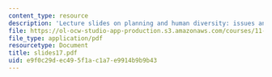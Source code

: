 ```yaml
---
content_type: resource
description: 'Lecture slides on planning and human diversity: issues and stakes.'
file: https://ol-ocw-studio-app-production.s3.amazonaws.com/courses/11-201-gateway-planning-action-fall-2007/e9f0c29dec495f1ac1a7e9914b9b9b43_slides17.pdf
file_type: application/pdf
resourcetype: Document
title: slides17.pdf
uid: e9f0c29d-ec49-5f1a-c1a7-e9914b9b9b43
---
```

